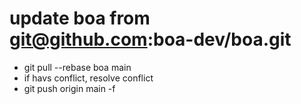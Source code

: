 # update boa from git@github.com:boa-dev/boa.git

 - git pull --rebase boa main
 - if havs conflict, resolve conflict
 - git push origin main -f
